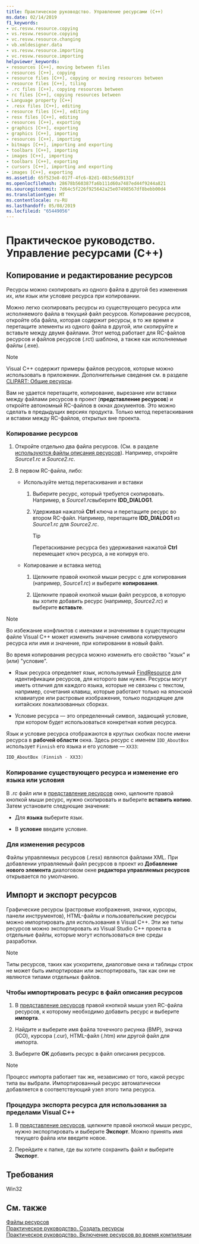 ```yaml
---
title: Практическое руководство. Управление ресурсами (C++)
ms.date: 02/14/2019
f1_keywords:
- vc.resvw.resource.copying
- vs.resvw.resource.copying
- vc.resvw.resource.changing
- vb.xmldesigner.data
- vs.resvw.resource.importing
- vc.resvw.resource.importing
helpviewer_keywords:
- resources [C++], moving between files
- resources [C++], copying
- resource files [C++], copying or moving resources between
- resource files [C++], tiling
- .rc files [C++], copying resources between
- rc files [C++], copying resources between
- Language property [C++]
- .resx files [C++], editing
- resource files [C++], editing
- resx files [C++], editing
- resources [C++], exporting
- graphics [C++], exporting
- graphics [C++], importing
- resources [C++], importing
- bitmaps [C++], importing and exporting
- toolbars [C++], importing
- images [C++], importing
- toolbars [C++], exporting
- cursors [C++], importing and exporting
- images [C++], exporting
ms.assetid: 65f523e8-017f-4fc6-82d1-083c56d9131f
ms.openlocfilehash: 28678b560387fa6b111d60a7487ed44f9244a821
ms.sourcegitcommit: 7d64c5f226f925642a25e07498567df8bebb00d4
ms.translationtype: MT
ms.contentlocale: ru-RU
ms.lasthandoff: 05/08/2019
ms.locfileid: "65449056"
---
```

# <a name="how-to-manage-resources-c"></a>Практическое руководство. Управление ресурсами (C++)

## <a name="copy-and-edit-resources"></a>Копирование и редактирование ресурсов

Ресурсы можно скопировать из одного файла в другой без изменения их, или язык или условие ресурса при копировании.

Можно легко скопировать ресурсы из существующего ресурса или исполняемого файла в текущий файл ресурсов. Копирование ресурсов, откройте оба файла, которая содержит ресурсы, в то же время и перетащите элементы из одного файла в другой, или скопируйте и вставьте между двумя файлами. Этот метод работает для RC-файлов ресурсов и файлов ресурсов (.rct) шаблона, а также как исполняемые файлы (.exe).

> [!NOTE]
> Visual C++ содержит примеры файлов ресурсов, которые можно использовать в приложении. Дополнительные сведения см. в разделе [CLIPART: Общие ресурсы](https://github.com/Microsoft/VCSamples).

Вам не удается перетащите, копирование, вырезание или вставки между файлами ресурсов в проект (**представление ресурсов**) и откройте автономный RC-файлов в окнах документов. Это можно сделать в предыдущих версиях продукта. Только метод перетаскивания и вставки между RC-файлов, открытых вне проекта.

### <a name="to-copy-resources"></a>Копирование ресурсов

1. Откройте отдельно два файла ресурсов. (См. в разделе [используются файлы описания ресурсов](how-to-create-a-resource-script-file.md#use-resource-script-files)). Например, откройте *Source1.rc* и *Source2.rc*.

1. В первом RC-файла, либо:

   - Используйте метод перетаскивания и вставки

      1. Выберите ресурс, который требуется скопировать. Например, в *Source1.rc*выберите **IDD_DIALOG1**.

      1. Удерживая нажатой **Ctrl** ключа и перетащите ресурс во втором RC-файл. Например, перетащите **IDD_DIALOG1** из *Source1.rc* для *Source2.rc*.

         > [!TIP]
         > Перетаскивание ресурса без удерживания нажатой **Ctrl** перемещает ключ ресурса, а не копируя его.

   - Копирование и вставка метод

      1. Щелкните правой кнопкой мыши ресурс с для копирования (например, *Source1.rc*) и выберите **копирования**.

      1. Щелкните правой кнопкой мыши файл ресурсов, в которую вы хотите добавить ресурс (например, *Source2.rc*) и выберите **вставьте**.

> [!NOTE]
> Во избежание конфликтов с именами и значениями в существующем файле Visual C++ может изменить значение символа копируемого ресурса или имя и значение, при копировании в новый файл.

Во время копирования ресурса можно изменить его свойство "язык" и (или) "условие".

- Язык ресурса определяет язык, используемый [FindResource](/windows/desktop/api/winbase/nf-winbase-findresourcea) для идентификации ресурсов, для которого вам нужен. Ресурсы могут иметь отличия для каждого языка, которые не связаны с текстом, например, сочетания клавиш, которые работают только на японской клавиатуре или растровые изображения, только подходящее для китайских локализованных сборках.

- Условие ресурса — это определенный символ, задающий условие, при котором будет использоваться конкретная копия ресурса.

Язык и условие ресурса отображаются в круглых скобках после имени ресурса в **рабочей области** окна. Здесь ресурс с именем `IDD_AboutBox` использует `Finnish` его языка и его условие — `XX33`:

```cpp
IDD_AboutBox (Finnish - XX33)
```

### <a name="to-copy-an-existing-resource-and-change-its-language-or-condition"></a>Копирование существующего ресурса и изменение его языка или условия

В *.rc* файл или в [представление ресурсов](how-to-create-a-resource-script-file.md#create-resources) окно, щелкните правой кнопкой мыши ресурс, нужно скопировать и выберите **вставить копию**. Затем установите следующие значения:

- Для **языка** выберите язык.

- В **условие** введите условие.

### <a name="to-edit-resources"></a>Для изменения ресурсов

Файлы управляемых ресурсов (.resx) являются файлами XML. При добавлении управляемый файл ресурсов в проект из **Добавление нового элемента** диалоговом окне **редактора управляемых ресурсов** открывается по умолчанию.

## <a name="import-and-export-resources"></a>Импорт и экспорт ресурсов

Графические ресурсы (растровые изображения, значки, курсоры, панели инструментов), HTML-файлы и пользовательские ресурсы можно импортировать для использования в Visual C++. Эти же типы ресурсов можно экспортировать из Visual Studio C++ проекта в отдельные файлы, которые могут использоваться вне среды разработки.

> [!NOTE]
> Типы ресурсов, таких как ускорители, диалоговые окна и таблицы строк не может быть импортирован или экспортировать, так как они не являются типами отдельных файлов.

### <a name="to-import-a-resource-into-the-resource-script-file"></a>Чтобы импортировать ресурс в файл описания ресурсов

1. В [представление ресурсов](how-to-create-a-resource-script-file.md#create-resources) правой кнопкой мыши узел RC-файла ресурсов, к которому необходимо добавить ресурс и выберите **импорта**.

1. Найдите и выберите имя файла точечного рисунка (BMP), значка (ICO), курсора (.cur), HTML-файл (.htm) или другой файл для импорта.

1. Выберите **ОК** добавить ресурс в файл описания ресурсов.

> [!NOTE]
> Процесс импорта работает так же, независимо от того, какой ресурс типа вы выбрали. Импортированный ресурс автоматически добавляется в соответствующий узел этого типа ресурса.

### <a name="to-export-a-resource-for-use-outside-of-visual-c"></a>Процедура экспорта ресурса для использования за пределами Visual C++

1. В [представление ресурсов](how-to-create-a-resource-script-file.md#create-resources), щелкните правой кнопкой мыши ресурс, нужно экспортировать и выберите **Экспорт**. Можно принять имя текущего файла или введите новое.

1. Перейдите к папке, где вы хотите сохранить файл и выберите **Экспорт**.

## <a name="requirements"></a>Требования

Win32

## <a name="see-also"></a>См. также

[Файлы ресурсов](../windows/resource-files-visual-studio.md)<br/>
[Практическое руководство. Создать ресурсы](../windows/how-to-create-a-resource-script-file.md)<br/>
[Практическое руководство. Включение ресурсов во время компиляции](../windows/how-to-include-resources-at-compile-time.md)<br/>